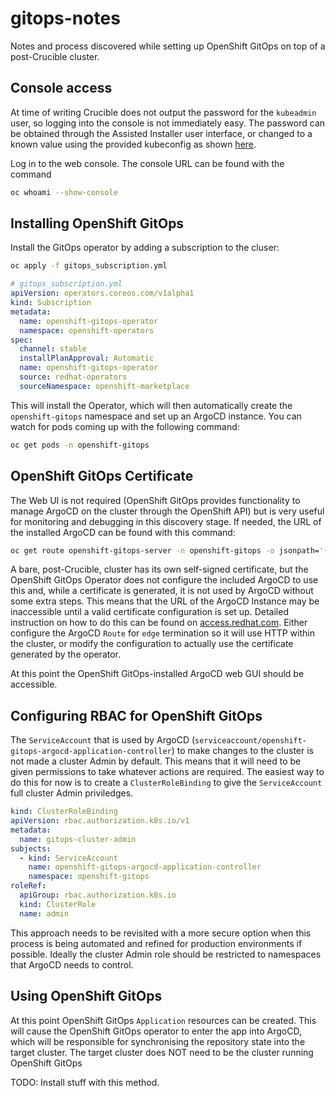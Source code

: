 # gitops-notes

Notes and process discovered while setting up OpenShift GitOps on top of a post-Crucible cluster.

## Console access

At time of writing Crucible does not output the password for the `kubeadmin` user, so logging into the console is not immediately easy. The password can be obtained through the Assisted Installer user interface, or changed to a known value using the provided kubeconfig as shown [here](https://blog.andyserver.com/2021/07/rotating-the-openshift-kubeadmin-password/).

Log in to the web console. The console URL can be found with the command 

```bash
oc whoami --show-console
```

## Installing OpenShift GitOps

Install the GitOps operator by adding a subscription to the cluser:

```bash
oc apply -f gitops_subscription.yml
```

```yaml
# gitops_subscription.yml
apiVersion: operators.coreos.com/v1alpha1
kind: Subscription
metadata:
  name: openshift-gitops-operator
  namespace: openshift-operators
spec:
  channel: stable
  installPlanApproval: Automatic
  name: openshift-gitops-operator
  source: redhat-operators
  sourceNamespace: openshift-marketplace
```

This will install the Operator, which will then automatically create the `openshift-gitops` namespace and set up an ArgoCD instance. You can watch for pods coming up with the following command:

```bash
oc get pods -n openshift-gitops
```


## OpenShift GitOps Certificate

The Web UI is not required (OpenShift GitOps provides functionality to manage ArgoCD on the cluster through the OpenShift API) but is very useful for monitoring and debugging in this discovery stage. If needed, the URL of the installed ArgoCD can be found with this command:

```bash
oc get route openshift-gitops-server -n openshift-gitops -o jsonpath='{.spec.host}{"\n"}'
```

A bare, post-Crucible, cluster has its own self-signed certificate, but the OpenShift GitOps Operator does not configure the included ArgoCD to use this and, while a certificate is generated, it is not used by ArgoCD without some extra steps. This means that the URL of the ArgoCD Instance may be inaccessible until a valid certificate configuration is set up. Detailed instruction on how to do this can be found on [access.redhat.com](https://access.redhat.com/solutions/6041341). Either configure the ArgoCD `Route` for `edge` termination so it will use HTTP within the cluster, or modify the configuration to actually use the certificate generated by the operator.

At this point the OpenShift GitOps-installed ArgoCD web GUI should be accessible.

## Configuring RBAC for OpenShift GitOps

The `ServiceAccount` that is used by ArgoCD (`serviceaccount/openshift-gitops-argocd-application-controller`) to make changes to the cluster is not made a cluster Admin by default. This means that it will need to be given permissions to take whatever actions are required. The easiest way to do this for now is to create a `ClusterRoleBinding` to give the `ServiceAccount` full cluster Admin priviledges.

```yaml
kind: ClusterRoleBinding
apiVersion: rbac.authorization.k8s.io/v1
metadata:
  name: gitops-cluster-admin
subjects:
  - kind: ServiceAccount
    name: openshift-gitops-argocd-application-controller
    namespace: openshift-gitops
roleRef:
  apiGroup: rbac.authorization.k8s.io
  kind: ClusterRole
  name: admin
```

This approach needs to be revisited with a more secure option when this process is being automated and refined for production environments if possible. Ideally the cluster Admin role should be restricted to namespaces that ArgoCD needs to control.


## Using OpenShift GitOps

At this point OpenShift GitOps `Application` resources can be created. This will cause the OpenShift GitOps operator to enter the app into ArgoCD, which will be responsible for synchronising the repository state into the target cluster. The target cluster does NOT need to be the cluster running OpenShift GitOps

TODO: Install stuff with this method.
